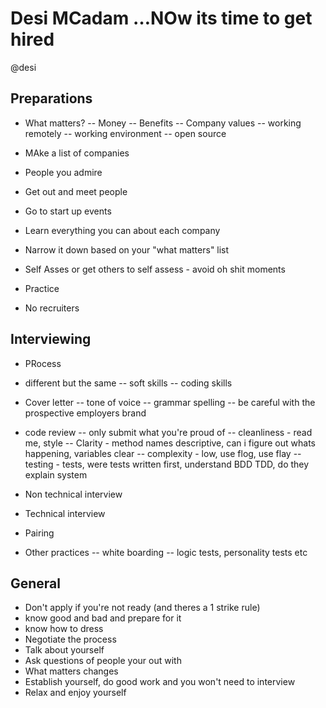 # Desi MCadam …NOw its time to get hired 
@desi

## Preparations 
- What matters?
	-- Money
	-- Benefits
	-- Company values
	-- working remotely
	-- working environment
	-- open source

- MAke a list of companies
- People you admire
- Get out and meet people
- Go to start up events
- Learn everything you can about each company
- Narrow it down based on your "what matters" list
- Self Asses or get others to self assess - avoid oh shit moments
- Practice 
- No recruiters

## Interviewing
- PRocess
- different but the same
-- soft skills
-- coding skills

- Cover letter
-- tone of voice
-- grammar spelling
-- be careful with the prospective employers brand
- code review
-- only submit what you're proud of
-- cleanliness - read me, style
-- Clarity - method names descriptive, can i figure out whats happening, variables clear
-- complexity - low, use flog, use flay
-- testing - tests, were tests written first, understand BDD TDD, do they explain system
- Non technical interview
- Technical interview
- Pairing 
- Other practices
-- white boarding
-- logic tests, personality tests etc

## General
- Don't apply if you're not ready (and theres a 1 strike rule)
- know good and bad and prepare for it
- know how to dress
- Negotiate the process
- Talk about yourself
- Ask questions of people your out with 
- What matters changes
- Establish yourself, do good work and you won't need to interview
- Relax and enjoy yourself